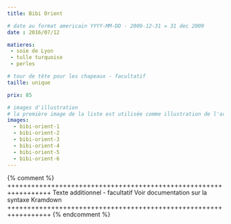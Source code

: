 ```yaml
---
title: Bibi Orient

# date au format americain YYYY-MM-DD - 2009-12-31 = 31 dec 2009
date : 2016/07/12

matieres:
 - soie de Lyon
 - tulle turquoise
 - perles

# tour de tête pour les chapeaux - facultatif
taille: unique

prix: 85

# images d'illustration
# la première image de la liste est utilisée comme illustration de l'article dans les pages de listing.
images:
  - bibi-orient-1
  - bibi-orient-2
  - bibi-orient-3
  - bibi-orient-4
  - bibi-orient-5
  - bibi-orient-6
---
```

{% comment %} +++++++++++++++++++++++++++++++++++++++++++++++++++++++++++++++++
              Texte additionnel - facultatif
              Voir documentation sur la syntaxe Kramdown
+++++++++++++++++++++++++++++++++++++++++++++++++++++++++++++++++ {% endcomment %}
